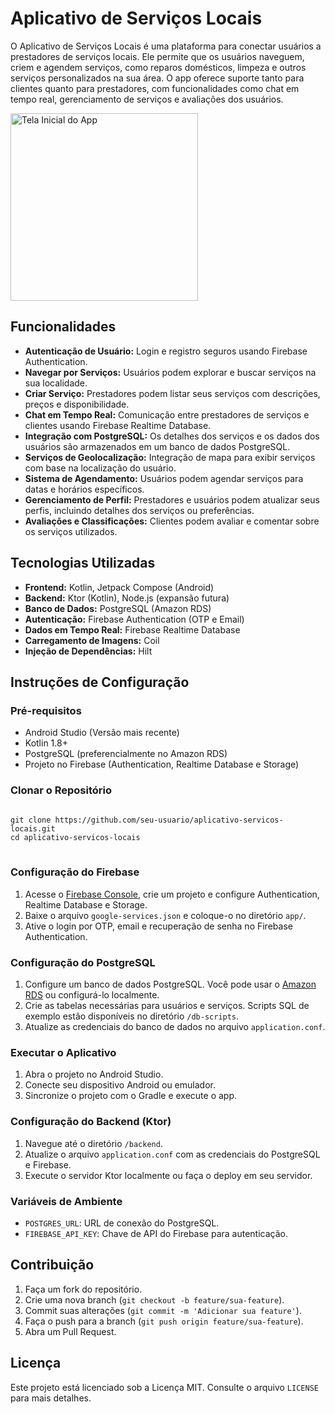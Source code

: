 <h1>Aplicativo de Serviços Locais</h1>

<p>O Aplicativo de Serviços Locais é uma plataforma para conectar usuários a prestadores de serviços locais. Ele permite que os usuários naveguem, criem e agendem serviços, como reparos domésticos, limpeza e outros serviços personalizados na sua área. O app oferece suporte tanto para clientes quanto para prestadores, com funcionalidades como chat em tempo real, gerenciamento de serviços e avaliações dos usuários.</p>

<img src="https://imgur.com/gallery/oyKwqUE" alt="Tela Inicial do App" width="300">

<h2>Funcionalidades</h2>
<ul>
  <li><strong>Autenticação de Usuário:</strong> Login e registro seguros usando Firebase Authentication.</li>
  <li><strong>Navegar por Serviços:</strong> Usuários podem explorar e buscar serviços na sua localidade.</li>
  <li><strong>Criar Serviço:</strong> Prestadores podem listar seus serviços com descrições, preços e disponibilidade.</li>
  <li><strong>Chat em Tempo Real:</strong> Comunicação entre prestadores de serviços e clientes usando Firebase Realtime Database.</li>
  <li><strong>Integração com PostgreSQL:</strong> Os detalhes dos serviços e os dados dos usuários são armazenados em um banco de dados PostgreSQL.</li>
  <li><strong>Serviços de Geolocalização:</strong> Integração de mapa para exibir serviços com base na localização do usuário.</li>
  <li><strong>Sistema de Agendamento:</strong> Usuários podem agendar serviços para datas e horários específicos.</li>
  <li><strong>Gerenciamento de Perfil:</strong> Prestadores e usuários podem atualizar seus perfis, incluindo detalhes dos serviços ou preferências.</li>
  <li><strong>Avaliações e Classificações:</strong> Clientes podem avaliar e comentar sobre os serviços utilizados.</li>
</ul>

<h2>Tecnologias Utilizadas</h2>
<ul>
  <li><strong>Frontend:</strong> Kotlin, Jetpack Compose (Android)</li>
  <li><strong>Backend:</strong> Ktor (Kotlin), Node.js (expansão futura)</li>
  <li><strong>Banco de Dados:</strong> PostgreSQL (Amazon RDS)</li>
  <li><strong>Autenticação:</strong> Firebase Authentication (OTP e Email)</li>
  <li><strong>Dados em Tempo Real:</strong> Firebase Realtime Database</li>
  <li><strong>Carregamento de Imagens:</strong> Coil</li>
  <li><strong>Injeção de Dependências:</strong> Hilt</li>
</ul>

<h2>Instruções de Configuração</h2>

<h3>Pré-requisitos</h3>
<ul>
  <li>Android Studio (Versão mais recente)</li>
  <li>Kotlin 1.8+</li>
  <li>PostgreSQL (preferencialmente no Amazon RDS)</li>
  <li>Projeto no Firebase (Authentication, Realtime Database e Storage)</li>
</ul>

<h3>Clonar o Repositório</h3>
<pre>
<code>
git clone https://github.com/seu-usuario/aplicativo-servicos-locais.git
cd aplicativo-servicos-locais
</code>
</pre>

<h3>Configuração do Firebase</h3>
<ol>
  <li>Acesse o <a href="https://console.firebase.google.com/">Firebase Console</a>, crie um projeto e configure Authentication, Realtime Database e Storage.</li>
  <li>Baixe o arquivo <code>google-services.json</code> e coloque-o no diretório <code>app/</code>.</li>
  <li>Ative o login por OTP, email e recuperação de senha no Firebase Authentication.</li>
</ol>

<h3>Configuração do PostgreSQL</h3>
<ol>
  <li>Configure um banco de dados PostgreSQL. Você pode usar o <a href="https://aws.amazon.com/rds/">Amazon RDS</a> ou configurá-lo localmente.</li>
  <li>Crie as tabelas necessárias para usuários e serviços. Scripts SQL de exemplo estão disponíveis no diretório <code>/db-scripts</code>.</li>
  <li>Atualize as credenciais do banco de dados no arquivo <code>application.conf</code>.</li>
</ol>

<h3>Executar o Aplicativo</h3>
<ol>
  <li>Abra o projeto no Android Studio.</li>
  <li>Conecte seu dispositivo Android ou emulador.</li>
  <li>Sincronize o projeto com o Gradle e execute o app.</li>
</ol>

<h3>Configuração do Backend (Ktor)</h3>
<ol>
  <li>Navegue até o diretório <code>/backend</code>.</li>
  <li>Atualize o arquivo <code>application.conf</code> com as credenciais do PostgreSQL e Firebase.</li>
  <li>Execute o servidor Ktor localmente ou faça o deploy em seu servidor.</li>
</ol>

<h3>Variáveis de Ambiente</h3>
<ul>
  <li><code>POSTGRES_URL</code>: URL de conexão do PostgreSQL.</li>
  <li><code>FIREBASE_API_KEY</code>: Chave de API do Firebase para autenticação.</li>
</ul>

<h2>Contribuição</h2>
<ol>
  <li>Faça um fork do repositório.</li>
  <li>Crie uma nova branch (<code>git checkout -b feature/sua-feature</code>).</li>
  <li>Commit suas alterações (<code>git commit -m 'Adicionar sua feature'</code>).</li>
  <li>Faça o push para a branch (<code>git push origin feature/sua-feature</code>).</li>
  <li>Abra um Pull Request.</li>
</ol>

<h2>Licença</h2>
<p>Este projeto está licenciado sob a Licença MIT. Consulte o arquivo <code>LICENSE</code> para mais detalhes.</p>
